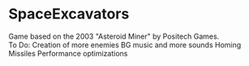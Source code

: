 # SpaceExcavators
Game based on the 2003 "Asteroid Miner" by Positech Games.  
To Do:
Creation of more enemies
BG music and more sounds
Homing Missiles
Performance optimizations
